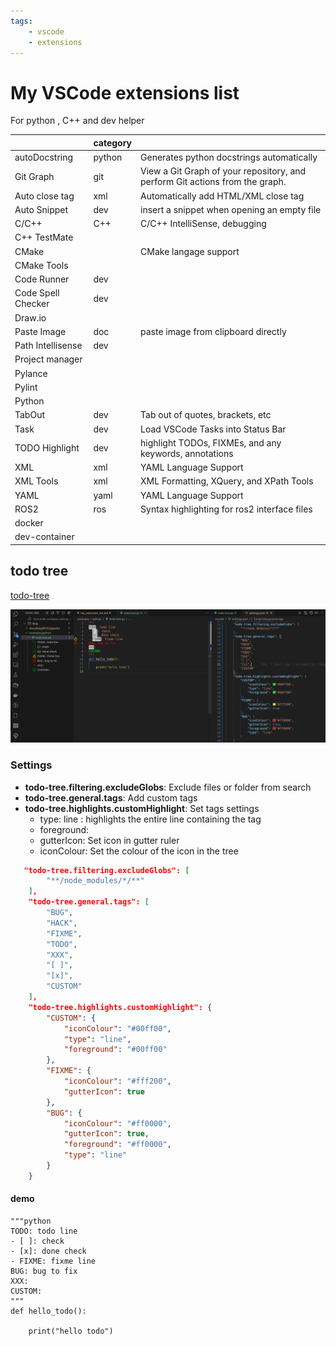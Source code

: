 ```yaml
---
tags:
    - vscode
    - extensions
---
```


# My VSCode extensions list

For python , C++ and dev helper

|                    | category |                                                                              |
| ------------------ | -------- | ---------------------------------------------------------------------------- |
| autoDocstring      | python   | Generates python docstrings automatically                                    |
| Git Graph          | git      | View a Git Graph of your repository, and perform Git actions from the graph. |
| Auto close tag     | xml      | Automatically add HTML/XML close tag                                         |
| Auto Snippet       | dev      | insert a snippet when opening an empty file                                  |
| C/C++              | C++      | C/C++ IntelliSense, debugging                                                |
| C++ TestMate       |          |                                                                              |
| CMake              |          | CMake langage support                                                        |
| CMake Tools        |          |                                                                              |
| Code Runner        | dev      |                                                                              |
| Code Spell Checker | dev      |                                                                              |
| Draw.io            |          |                                                                              |
| Paste Image        | doc      | paste image from clipboard directly                                          |
| Path Intellisense  | dev      |                                                                              |
| Project manager    |          |                                                                              |
| Pylance            |          |                                                                              |
| Pylint             |          |                                                                              |
| Python             |          |                                                                              |
| TabOut             | dev      | Tab out of quotes, brackets, etc                                             |
| Task               | dev      | Load VSCode Tasks into Status Bar                                            |
| TODO Highlight     | dev      | highlight TODOs, FIXMEs, and any keywords, annotations                       |
| XML                | xml      | YAML Language Support                                                        |
| XML Tools          | xml      | XML Formatting, XQuery, and XPath Tools                                      |
| YAML               | yaml     | YAML Language Support                                                        |
| ROS2               | ros      | Syntax highlighting for ros2 interface files                                 |
| docker             |          |                                                                              |
| dev-container      |          |                                                                              |


## todo tree
[todo-tree](https://marketplace.visualstudio.com/items?itemName=Gruntfuggly.todo-tree)

![](images/todo-tree.png)

### Settings
- **todo-tree.filtering.excludeGlobs**: Exclude files or folder from search
- **todo-tree.general.tags**: Add custom tags
- **todo-tree.highlights.customHighlight**: Set tags settings
  - type: line : highlights the entire line containing the tag
  - foreground: 
  - gutterIcon: Set icon in gutter ruler
  - iconColour: Set the colour of the icon in the tree


```json title="settings.json"
   "todo-tree.filtering.excludeGlobs": [
        "**/node_modules/*/**"
    ],
    "todo-tree.general.tags": [
        "BUG",
        "HACK",
        "FIXME",
        "TODO",
        "XXX",
        "[ ]",
        "[x]",
        "CUSTOM"
    ],
    "todo-tree.highlights.customHighlight": {
        "CUSTOM": {
            "iconColour": "#00ff00",
            "type": "line",
            "foreground": "#00ff00"
        },
        "FIXME": {
            "iconColour": "#fff200",
            "gutterIcon": true
        },
        "BUG": {
            "iconColour": "#ff0000",
            "gutterIcon": true,
            "foreground": "#ff0000",
            "type": "line"
        }
    }
```

#### demo
```
"""python
TODO: todo line
- [ ]: check
- [x]: done check
- FIXME: fixme line
BUG: bug to fix
XXX:
CUSTOM: 
"""
def hello_todo():

    print("hello todo")

```